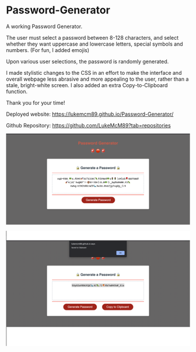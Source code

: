 # Password-Generator

A working Password Generator.

The user must select a password between 8-128 characters, and select whether they want uppercase and lowercase letters, special symbols and numbers. (For fun, I added emojis)

Upon various user selections, the password is randomly generated.

I made stylistic changes to the CSS in an effort to make the interface and overall webpage less abrasive and more appealing to the user, rather than a stale, bright-white screen. I also added an extra Copy-to-Clipboard function. 

Thank you for your time! 

Deployed website: https://lukemcm89.github.io/Password-Generator/

Github Repository: https://github.com/LukeMcM89?tab=repositories


![image](./assets/Password_Gen.png)

![image](./assets/Copy_to_Clip.png)